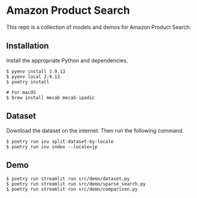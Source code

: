 # Amazon Product Search

This repo is a collection of models and demos for Amazon Product Search.

## Installation

Install the appropriate Python and dependencies.

```shell
$ pyenv install 3.9.13
$ pyenv local 3.9.13
$ poetry install
```

```shell
# For macOS
$ brew install mecab mecab-ipadic
```

## Dataset

Download the dataset on the internet. Then run the following command.

```shell
$ poetry run inv split-dataset-by-locale
$ poetry run inv index --locale=jp
```

## Demo

```shell
$ poetry run streamlit run src/demo/dataset.py
$ poetry run streamlit run src/demo/sparse_search.py
$ poetry run streamlit run src/demo/comparison.py
```
